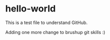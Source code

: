 # hello-world

This is a test file to understand GitHub.

Adding one more change to brushup git skills :)
